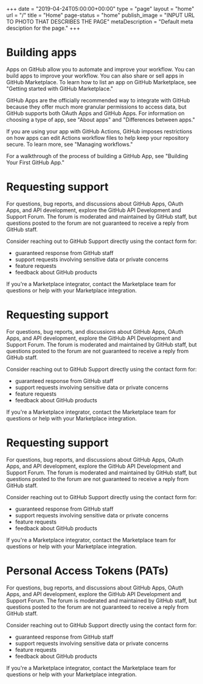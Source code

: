 +++
date = "2019-04-24T05:00:00+00:00"
type = "page"
layout = "home"
url = "/"
title = "Home"
page-status = "home"
publish_image = "INPUT URL TO PHOTO THAT DESCRIBES THE PAGE"
metaDescription = "Default meta desciption for the page."
+++

# Building apps

Apps on GitHub allow you to automate and improve your workflow. You can build apps to improve your workflow. You can also share or sell apps in GitHub Marketplace. To learn how to list an app on GitHub Marketplace, see "Getting started with GitHub Marketplace."

GitHub Apps are the officially recommended way to integrate with GitHub because they offer much more granular permissions to access data, but GitHub supports both OAuth Apps and GitHub Apps. For information on choosing a type of app, see "About apps" and "Differences between apps."

If you are using your app with GitHub Actions, GitHub imposes restrictions on how apps can edit Actions workflow files to help keep your repository secure. To learn more, see "Managing workflows."

For a walkthrough of the process of building a GitHub App, see "Building Your First GitHub App."

# Requesting support

For questions, bug reports, and discussions about GitHub Apps, OAuth Apps, and API development, explore the GitHub API Development and Support Forum. The forum is moderated and maintained by GitHub staff, but questions posted to the forum are not guaranteed to receive a reply from GitHub staff.

Consider reaching out to GitHub Support directly using the contact form for:

- guaranteed response from GitHub staff
- support requests involving sensitive data or private concerns
- feature requests
- feedback about GitHub products

If you're a Marketplace integrator, contact the Marketplace team for questions or help with your Marketplace integration.

# Requesting support

For questions, bug reports, and discussions about GitHub Apps, OAuth Apps, and API development, explore the GitHub API Development and Support Forum. The forum is moderated and maintained by GitHub staff, but questions posted to the forum are not guaranteed to receive a reply from GitHub staff.

Consider reaching out to GitHub Support directly using the contact form for:

- guaranteed response from GitHub staff
- support requests involving sensitive data or private concerns
- feature requests
- feedback about GitHub products

If you're a Marketplace integrator, contact the Marketplace team for questions or help with your Marketplace integration.

# Requesting support

For questions, bug reports, and discussions about GitHub Apps, OAuth Apps, and API development, explore the GitHub API Development and Support Forum. The forum is moderated and maintained by GitHub staff, but questions posted to the forum are not guaranteed to receive a reply from GitHub staff.

Consider reaching out to GitHub Support directly using the contact form for:

- guaranteed response from GitHub staff
- support requests involving sensitive data or private concerns
- feature requests
- feedback about GitHub products

If you're a Marketplace integrator, contact the Marketplace team for questions or help with your Marketplace integration.

# Personal Access Tokens (PATs)

For questions, bug reports, and discussions about GitHub Apps, OAuth Apps, and API development, explore the GitHub API Development and Support Forum. The forum is moderated and maintained by GitHub staff, but questions posted to the forum are not guaranteed to receive a reply from GitHub staff.

Consider reaching out to GitHub Support directly using the contact form for:

- guaranteed response from GitHub staff
- support requests involving sensitive data or private concerns
- feature requests
- feedback about GitHub products

If you're a Marketplace integrator, contact the Marketplace team for questions or help with your Marketplace integration.